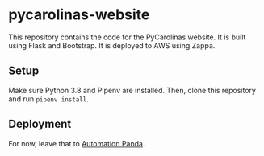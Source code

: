 # pycarolinas-website
This repository contains the code for the PyCarolinas website.
It is built using Flask and Bootstrap.
It is deployed to AWS using Zappa.

## Setup
Make sure Python 3.8 and Pipenv are installed.
Then, clone this repository and run `pipenv install`.

## Deployment
For now, leave that to [Automation Panda](https://twitter.com/AutomationPanda).
